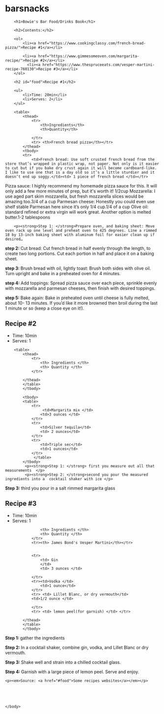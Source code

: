 # barsnacks<!DOCTYPE html>
<html>
    <head>
        <title>Project: bar food/drinks book</title>
        <meta charset="utf-8">
        <style>
        </style>
    </head>
    <body>
       
        <h1>Bowie's Bar Food/Drinks Book</h1>
        
        <h2>Contents:</h2>
        
        <ol>
            <li><a href="https://www.cookingclassy.com/french-bread-pizza/">Recipe #1</a></li>
      
            <li><a href="https://www.gimmesomeoven.com/margarita-recipe/">Recipe #2</a></li>
              <li><a href="https://www.thespruceeats.com/vesper-martini-recipe-760130">Recipe #3</a></li>
        </ol>
        
        <h2 id="food">Recipe #1</h2>
        
        <ul>
            <li>Time: 20min</li>
            <li>Serves: 2</li>
        </ul>
        
        <table>
            <thead>
                <tr> 
                    <th>Ingredients</th>
                    <th>Quantity</th>
                    
                </tr>
                <tr> <th>French bread pizza</th></tr>
            </thead>
            <tbody>
            <tr>
                <td>French bread: Use soft crusted french bread from the store that’s wrapped in plastic wrap, not paper. Not only is it easier to cut but if you bake dry crust again it will become cardboard-like. I like to use one that is a day old so it’s a little sturdier and it doesn’t end up soggy.</td><td> 1 piece of french bread </td></tr> 
   <tr>             
<td>Pizza sauce: I highly recommend my homemade pizza sauce for this. It will only add a few more minutes of prep, but it's worth it!</td>
    <td>1/2cup </td>
</tr>
<tr><td>Mozzarella: I use aged part skim mozzarella, but fresh mozzarella slices would be amazing too.</td><td>3/4 of a cup </td></tr>
<tr>
<td>Parmesan cheese: Honestly you could even use shelf stable Parmesan here since it’s only 1/4 cup.</td><td>1/4 of a cup</td> </tr>
<tr>
<td>Olive oil: standard refined or extra virgin will work great. Another option is melted butter.</td><td>1-2 tablespoons</td>
            </tr>
            </tbody>
        </table>
        
        <p><strong>Step 1: </strong>Prepare oven, and baking sheet: Move oven rack up one level and preheat oven to 425 degrees. Line a rimmed 18 by 13-inch baking sheet with aluminum foil for easier clean up if desired…
</p>
<P><strong>step 2: </strong>Cut bread: Cut french bread in half evenly through the length, to create two long portions. Cut each portion in half and place it on a baking sheet.</p>
<P><strong>step 3: </strong> Brush bread with oil, lightly toast: Brush both sides with olive oil. Turn upright and bake in a preheated oven for 4 minutes.</p> 
<P><strong>step 4: </strong>Add toppings: Spread pizza sauce over each piece, sprinkle evenly with mozzarella and parmesan cheeses, then finish with desired toppings.</p>
<P><strong>step 5: </strong>Bake again: Bake in preheated oven until cheese is fully melted, about 10- 13 minutes. If you’d like it more browned then broil during the last 1 minute or so (keep a close eye on it!).</p>
 <tbody>

<h2 id="food">Recipe #2</h2>  <ul>
            <li>Time: 10min</li>
            <li>Serves: 1</li>
        </ul>
        
        <table>
            <thead>
                <tr>
                    <th> Ingredients </th>
                    <th> Quantity </th>
                </tr>
            
            </thead>
            </table>
            </tbody>
        
            <tbody>
            <table>
                <tr>
                     <td>Margarita mix </td>
                    <td>3 ounces </td>
                </tr>
                <tr>
                    <td>Silver tequila</td>
                    <td> 2 ounces</td>
                </tr>
                <tr>
                    <td>Triple sec</td>
                    <td>1 ounces</td>
                </tr>
                 </table>
            </tbody>
             <p><strong>Step 1: </strong> first you measure out all that measurements  </p>
             <p><strong>Step 2: </strong>second you pour the measured ingredients into a  cocktail shaker with ice </p>
 <p><strong>Step 3: </strong>third you pour in a salt rimmed margarita glass </p>
 




<h2 id="food">Recipe #3</h2>  <ul>
            <li>Time: 10min</li>
            <li>Serves: 1</li>
        </ul>
       <tbody>
        <table>
            <thead>
                <tr>
              
                    <th> Ingredients </th>
                    <th> Quantity </th>
                </tr>
                <tr><th> James Bond's Vesper Martini</th></tr>
                
                
                <tr>
                    <td> Gin
                    </td>
                    <td> 3 ounces </td>
                    
                </tr>
                <tr><td>Vodka </td>
                    <td>1 ounce</td>
                </tr>
                <tr> <td> Lillet Blanc, or dry vermouth</td>
                <td>1/2 ounce </td>
                    
                </tr>
                <tr> <td> lemon peel(for garnish) </td> </tr>
               
            </thead>
            </table>
            </tbody>

 <p><strong>Step 1: </strong>gather the ingredients</p> 
 <p><strong>Step 2: </strong>In a cocktail shaker, combine gin, vodka, and Lillet Blanc or dry vermouth.

</p>
<p><strong>Step 3: </strong> Shake well and strain into a chilled cocktail glass.</p>
<p><strong>Step 4: </strong>Garnish with a large piece of lemon peel. Serve and enjoy.</p>

        
    <p><em>Source: <a href="#food">Some recipes websites</a></em></p>
    
    
    
    
        
    </body>
</html>

